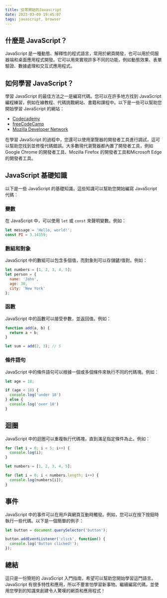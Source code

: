 ```yaml
---
title: 從零開始的Javascript
date: 2023-03-09 19:45:07
tags: javascript, browser
---
```


## 什麼是 JavaScript？

JavaScript 是一種動態、解釋性的程式語言，常用於網頁開發，也可以用於伺服器端和桌面應用程式開發。它可以用來實現許多不同的功能，例如動態效果、表單驗證、數據處理和交互式應用程式。

## 如何學習 JavaScript？

學習 JavaScript 的最佳方法之一是編寫代碼。您可以在許多地方找到 JavaScript 編程練習，例如在線教程、代碼挑戰網站、書籍和課程中。以下是一些可以幫助您開始學習 JavaScript 的網站：

- [Codecademy](https://www.codecademy.com/learn/introduction-to-javascript)
- [freeCodeCamp](https://www.freecodecamp.org/learn/javascript-algorithms-and-data-structures/basic-javascript/)
- [Mozilla Developer Network](https://developer.mozilla.org/en-US/docs/Learn/JavaScript)

在學習 JavaScript 的過程中，您還可以使用瀏覽器的開發者工具進行調試，這可以幫助您找到並修復代碼錯誤。大多數現代瀏覽器都內置了開發者工具，例如 Google Chrome 的開發者工具、Mozilla Firefox 的開發者工具和Microsoft Edge的開發者工具。

## JavaScript 基礎知識

以下是一些 JavaScript 的基礎知識，這些知識可以幫助您開始編寫 JavaScript 代碼：

### 變數

在 JavaScript 中，可以使用 `let` 或 `const` 來聲明變數。例如：

```js
let message = 'Hello, world!';
const PI = 3.14159;
```

### 數組和對象

JavaScript 中的數組可以包含多個值，而對象則可以存儲鍵/值對。例如：

```js
let numbers = [1, 2, 3, 4, 5];
let person = {
  name: 'John',
  age: 30,
  city: 'New York'
};
```

### 函數

JavaScript 中的函數可以接受參數，並返回值。例如：

```js
function add(a, b) {
  return a + b;
}

let sum = add(2, 3); // 5
```

### 條件語句

JavaScript 中的條件語句可以根據一個或多個條件來執行不同的代碼塊。例如：

```js
let age = 18;

if (age < 18) {
  console.log('under 18')
} else {
  console.log('over 18')
}
```

## 迴圈

JavaScript 中的迴圈可以重複執行代碼塊，直到滿足指定條件為止。例如：

```js
for (let i = 0; i < 5; i++) {
  console.log(i);
}

let numbers = [1, 2, 3, 4, 5];

for (let i = 0; i < numbers.length; i++) {
  console.log(numbers[i]);
}
```

## 事件

JavaScript 中的事件可以在用戶與網頁互動時觸發。例如，您可以在按下按鈕時執行一些代碼。以下是一個簡單的例子：

```js
let button = document.querySelector('button');

button.addEventListener('click', function() {
  console.log('Button clicked!');
});
```

## 總結

這只是一份簡短的 JavaScript 入門指南，希望可以幫助您開始學習這門語言。JavaScript 有很多特性和應用，所以不要害怕學習新事物。繼續編寫代碼，並使用您學到的知識來創建令人驚嘆的網頁和應用程式！
